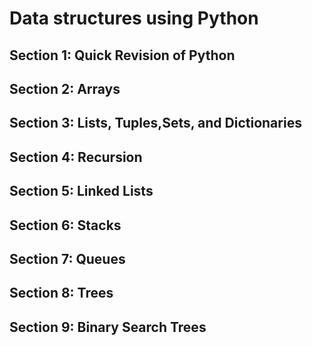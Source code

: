 # Data structures using Python

## Section 1: Quick Revision of Python

## Section 2: Arrays

## Section 3: Lists, Tuples,Sets, and Dictionaries

## Section 4: Recursion

## Section 5: Linked Lists

## Section 6: Stacks

## Section 7: Queues

## Section 8: Trees

## Section 9: Binary Search Trees